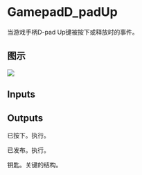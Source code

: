 # GamepadD_padUp

当游戏手柄D-pad Up键被按下或释放时的事件。

## 图示

![]($-20221218-19221649.png)

## Inputs

## Outputs

已按下。执行。

已发布。执行。

钥匙。关键的结构。
